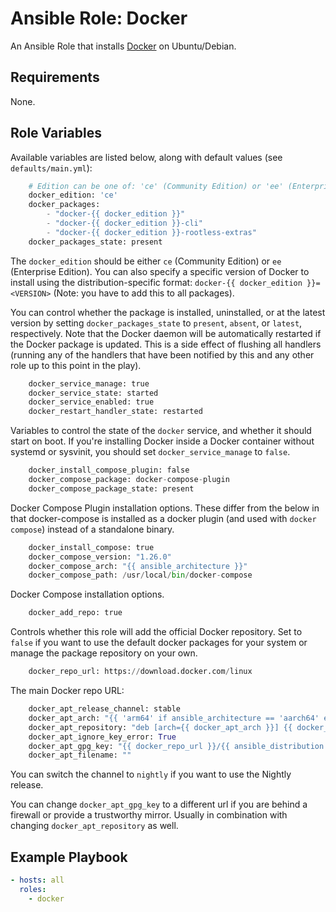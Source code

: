 # Ansible Role: Docker

An Ansible Role that installs [Docker](https://www.docker.com) on Ubuntu/Debian.

## Requirements

None.

## Role Variables

Available variables are listed below, along with default values (see `defaults/main.yml`):

```python
    # Edition can be one of: 'ce' (Community Edition) or 'ee' (Enterprise Edition).
    docker_edition: 'ce'
    docker_packages:
        - "docker-{{ docker_edition }}"
        - "docker-{{ docker_edition }}-cli"
        - "docker-{{ docker_edition }}-rootless-extras"
    docker_packages_state: present
```

The `docker_edition` should be either `ce` (Community Edition) or `ee` (Enterprise Edition).
You can also specify a specific version of Docker to install using the distribution-specific format: `docker-{{ docker_edition }}=<VERSION>` (Note: you have to add this to all packages).

You can control whether the package is installed, uninstalled, or at the latest version by setting `docker_packages_state` to `present`, `absent`, or `latest`, respectively. Note that the Docker daemon will be automatically restarted if the Docker package is updated. This is a side effect of flushing all handlers (running any of the handlers that have been notified by this and any other role up to this point in the play).

```python
    docker_service_manage: true
    docker_service_state: started
    docker_service_enabled: true
    docker_restart_handler_state: restarted
```

Variables to control the state of the `docker` service, and whether it should start on boot. If you're installing Docker inside a Docker container without systemd or sysvinit, you should set `docker_service_manage` to `false`.

```python
    docker_install_compose_plugin: false
    docker_compose_package: docker-compose-plugin
    docker_compose_package_state: present
```

Docker Compose Plugin installation options. These differ from the below in that docker-compose is installed as a docker plugin (and used with `docker compose`) instead of a standalone binary.

```python
    docker_install_compose: true
    docker_compose_version: "1.26.0"
    docker_compose_arch: "{{ ansible_architecture }}"
    docker_compose_path: /usr/local/bin/docker-compose
```

Docker Compose installation options.

```python
    docker_add_repo: true
```

Controls whether this role will add the official Docker repository. Set to `false` if you want to use the default docker packages for your system or manage the package repository on your own.

```python
    docker_repo_url: https://download.docker.com/linux
```

The main Docker repo URL:

```python
    docker_apt_release_channel: stable
    docker_apt_arch: "{{ 'arm64' if ansible_architecture == 'aarch64' else 'amd64' }}"
    docker_apt_repository: "deb [arch={{ docker_apt_arch }}] {{ docker_repo_url }}/{{ ansible_distribution | lower }} {{ ansible_distribution_release }} {{ docker_apt_release_channel }}"
    docker_apt_ignore_key_error: True
    docker_apt_gpg_key: "{{ docker_repo_url }}/{{ ansible_distribution | lower }}/gpg"
    docker_apt_filename: ""
```

You can switch the channel to `nightly` if you want to use the Nightly release.

You can change `docker_apt_gpg_key` to a different url if you are behind a firewall or provide a trustworthy mirror.
Usually in combination with changing `docker_apt_repository` as well.

## Example Playbook

```yaml
- hosts: all
  roles:
    - docker
```
